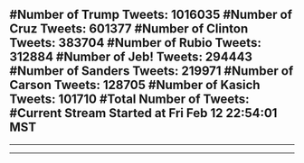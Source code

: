 #Number of Trump Tweets: 1016035
#Number of Cruz Tweets: 601377
#Number of Clinton Tweets: 383704
#Number of Rubio Tweets: 312884
#Number of Jeb! Tweets: 294443
#Number of Sanders Tweets: 219971
#Number of Carson Tweets: 128705
#Number of Kasich Tweets: 101710
#Total Number of Tweets:  
#Current Stream Started at Fri Feb 12 22:54:01 MST
---
---
---
